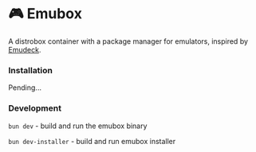 # 🎮 Emubox

A distrobox container with a package manager for emulators, inspired by [Emudeck](https://github.com/dragoonDorise/EmuDeck).

### Installation
Pending...

### Development
`bun dev` - build and run the emubox binary

`bun dev-installer` - build and run emubox installer
